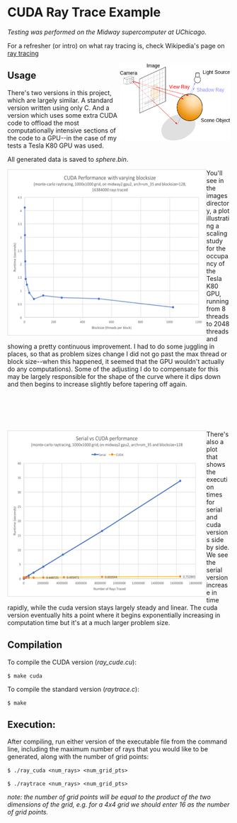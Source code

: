 # CUDA Ray Trace Example

_Testing was performed on the Midway supercomputer at UChicago._

For a refresher (or intro) on what ray tracing is, check Wikipedia's
page on [ray tracing](https://en.wikipedia.org/wiki/Ray_tracing_(graphics))

<img align="right" width="250" height="175"
     title="cup" src="./images/ray_trace_example.png">

## Usage


There's two versions in this project, which are largely similar. A
standard version written using only C. And a version which uses some extra
CUDA code to offload the most computationally intensive sections of the
code to a GPU--in the case of my tests a Tesla K80 GPU was used.

All generated data is saved to _sphere.bin_.

<img align="left" width="450" height="375"
     title="cup" src="./images/plot_2.png">

You'll see in the images directory, a plot illustrating a scaling study for the
occupancy of the Tesla K80 GPU, running from 8 threads to 2048 threads and showing
a pretty continuous improvement. I had to do some juggling in places, so that as problem
sizes change I did not go past the max thread or block size--when this happened, it seemed
that the GPU wouldn't actually do any computations). Some of the adjusting I do to compensate
for this may be largely responsible for the shape of the curve where it dips down and then
begins to increase slightly before tapering off again.

<br><br><br><br>


<img align="left" width="450" height="375"
     title="cup" src="./images/plot_1.png">

There's also a plot that shows the execution times for serial and cuda versions side
by side. We see the serial version increase in time rapidly, while the cuda version stays largely
steady and linear. The cuda version eventually hits a point where it begins exponentially increasing in
computation time but it's at a much larger problem size.



## Compilation

To compile the CUDA version (_ray\_cude.cu_):
```
$ make cuda
```
To compile the standard version (_raytrace.c_):
```
$ make
```


## Execution:

After compiling, run either version of the executable file from the
command line, including the maximum number of rays that you would like
to be generated, along with the number of grid points:
```
$ ./ray_cuda <num_rays> <num_grid_pts>
```

```
$ ./raytrace <num_rays> <num_grid_pts>
```

_note: the number of grid points will be equal to the product of the
two dimensions of the grid, e.g. for a 4x4 grid we should enter 16 as the
number of grid points._





